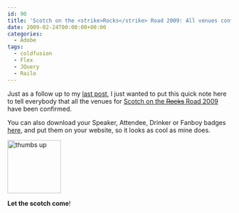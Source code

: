 ```yaml
---
id: 90
title: 'Scotch on the <strike>Rocks</strike> Road 2009: All venues confirmed'
date: 2009-02-24T00:00:00+00:00
categories:
  - Adobe
tags:
  - coldfusion
  - Flex
  - JQuery
  - Railo
---
```

Just as a follow up to my <a href="https://www.placona.co.uk/88/coldfusion/scotch-on-the-rocks-2009/" target="_blank">last post</a>, I just wanted to put this quick note here to tell everybody that all the venues for <a href="http://www.scotch-on-the-rocks.co.uk/" target="_blank">Scotch on the <span style="text-decoration: line-through;">Rocks</span> Road 2009</a> have been confirmed.
  
You can also download your Speaker, Attendee, Drinker or Fanboy badges <a href="http://www.scotch-on-the-rocks.co.uk/?do=promo.view" target="_blank">here</a>, and put them on your website, so it looks as cool as mine does.

<img src="http://img3.imageshack.us/img3/4461/thumbs2520up.jpg" alt="thumbs up" width="120" height="120" />
  
**Let the scotch come**!
